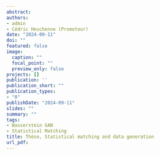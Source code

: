 ```yaml
---
abstract: 
authors:
- admin
- Cédric Heuchenne (Promoteur)
date: "2024-09-11"
doi: ""
featured: false
image:
  caption: ""
  focal_point: ""
  preview_only: false
projects: []
publication: ''
publication_short: ""
publication_types:
- "0"
publishDate: "2024-09-11"
slides: ""
summary: ""
tags:
- Wasserstein GAN
- Statistical Matching
title: Thèse, Statistical matching and data generation
url_pdf: 
---
```


